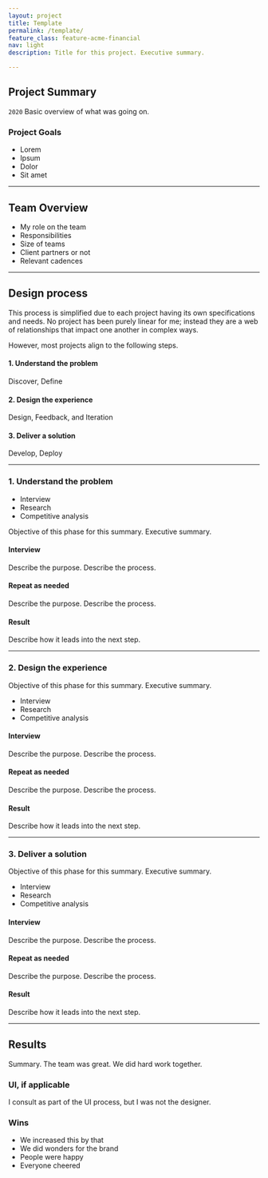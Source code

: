 ```yaml
---
layout: project
title: Template
permalink: /template/
feature_class: feature-acme-financial
nav: light
description: Title for this project. Executive summary.

---
```


## Project Summary
`2020` Basic overview of what was going on.

### Project Goals
- Lorem
- Ipsum
- Dolor
- Sit amet

---

## Team Overview

- My role on the team
- Responsibilities
- Size of teams
- Client partners or not
- Relevant cadences

---

## Design process
This process is simplified due to each project having its own specifications and needs. No project has been purely linear for me; instead they are a web of relationships that impact one another in complex ways.

However, most projects align to the following steps.

#### 1. Understand the problem
Discover, Define

#### 2. Design the experience
Design, Feedback, and Iteration

#### 3. Deliver a solution
Develop, Deploy

---

### 1. Understand the problem
- Interview
- Research
- Competitive analysis  

Objective of this phase for this summary.
Executive summary.

#### Interview
Describe the purpose.
Describe the process.

#### Repeat as needed
Describe the purpose.
Describe the process.

#### Result
Describe how it leads into the next step.

---

### 2. Design the experience
Objective of this phase for this summary.
Executive summary.
- Interview
- Research
- Competitive analysis  

#### Interview
Describe the purpose.
Describe the process.

#### Repeat as needed
Describe the purpose.
Describe the process.

#### Result
Describe how it leads into the next step.

---

### 3. Deliver a solution
Objective of this phase for this summary.
Executive summary.
- Interview
- Research
- Competitive analysis   

#### Interview
Describe the purpose.
Describe the process.

#### Repeat as needed
Describe the purpose.
Describe the process.

#### Result
Describe how it leads into the next step.

---

## Results
Summary. The team was great. We did hard work together.

### UI, if applicable
I consult as part of the UI process, but I was not the designer.

### Wins
- We increased this by that
- We did wonders for the brand
- People were happy
- Everyone cheered
